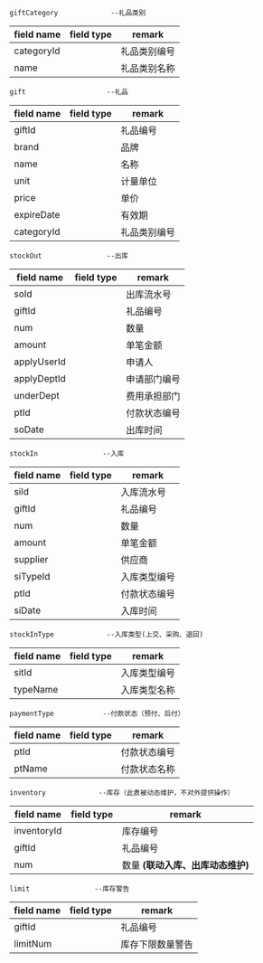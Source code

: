 
```
giftCategory             --礼品类别
````
field name         | field type         | remark 
--------------     | --------------     | ------- 
categoryId         |                    | 礼品类别编号
name               |                    | 礼品类别名称


```
gift                    --礼品
```
field name         | field type         | remark 
--------------     | --------------     | ------- 
giftId             |                    | 礼品编号
brand              |                    | 品牌
name               |                    | 名称
unit               |                    | 计量单位
price              |                    | 单价
expireDate         |                    | 有效期
categoryId         |                    | 礼品类别编号

```
stockOut                --出库
```
field name         | field type         | remark 
--------------     | --------------     | ------- 
soId               |                    | 出库流水号
giftId             |                    | 礼品编号
num                |                    | 数量
amount             |                    | 单笔金额
applyUserId        |                    | 申请人
applyDeptId        |                    | 申请部门编号
underDept          |                    | 费用承担部门
ptId               |                    | 付款状态编号
soDate             |                    | 出库时间


```
stockIn                --入库
```
field name         | field type         | remark 
--------------     | --------------     | ------- 
siId               |                    | 入库流水号
giftId             |                    | 礼品编号
num                |                    | 数量
amount             |                    | 单笔金额
supplier           |                    | 供应商
siTypeId           |                    | 入库类型编号
ptId               |                    | 付款状态编号
siDate             |                    | 入库时间

```
stockInType             --入库类型(上交、采购、退回)
```
field name         | field type         | remark 
--------------     | --------------     | ------- 
sitId              |                    | 入库类型编号
typeName           |                    | 入库类型名称

```
paymentType            --付款状态（预付、后付）
```
field name         | field type         | remark 
--------------     | --------------     | ------- 
ptId               |                    | 付款状态编号
ptName             |                    | 付款状态名称


```
inventory             --库存（此表被动态维护，不对外提供操作）
```
field name         | field type         | remark 
--------------     | --------------     | ------- 
inventoryId        |                    | 库存编号
giftId             |                    | 礼品编号
num                |                    | 数量 **(联动入库、出库动态维护)**


```
limit                --库存警告
```
field name         | field type         | remark 
--------------     | --------------     | ------- 
giftId             |                    | 礼品编号
limitNum           |                    | 库存下限数量警告

